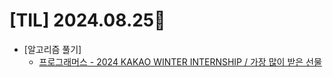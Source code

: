 # [TIL] 2024.08.25📒

 
* [알고리즘 풀기]
  * [프로그래머스 - 2024 KAKAO WINTER INTERNSHIP / 가장 많이 받은 선물](https://haemggi.tistory.com/70)
